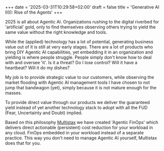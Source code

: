 +++
date = '2025-03-31T10:29:58+02:00'
draft = false
title = 'Generative AI II(I): Rise of the Agents'
+++

2025 is all about Agentic AI. Organizations rushing to the digital riverbed for 'artificial' gold, only to find 
themselves observing others trying to yield the same value without the right knowledge and tools.

While the (applied) technology has a lot of potential, generating business value out of it is still at very early stages. 
There are a lot of products who bring DIY Agentic AI capabilities, yet embedding it in an organization and yielding is 
where people struggle. 
People simply don't know how to deal with and oversee 'it'. Is it a threat? Do I lose control? Will it have a heartbeat? 
Will it do my dishes?

My job is to provide strategic value to our customers, while observing the market flooding with Agentic AI 
management tools I have chosen to not jump that bandwagon (yet), simply because it is not mature enough for the masses.

To provide direct value through our products we deliver the guaranteed yield instead of yet another technology stack 
to adopt with all the FUD (Fear, Uncertainty and Doubt) implied.

Based on this philosophy [Multistax](https://sue.nl/products/multistax/) we have created 'Agentic FinOps' which 
delivers direct actionable (persistent) cost reduction for your workload in any cloud. FinOps embedded in your workload 
instead of a separate practice. This way you don't need to manage Agentic AI yourself, Multistax does that for you.